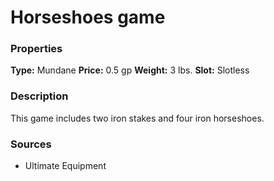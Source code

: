 ﻿---
Title: "Horseshoes game"
Type: "Mundane"
Price: "0.5 gp"
Weight: "3 lbs."
Slot: "Slotless"
Description: |
  "This game includes two iron stakes and four iron horseshoes."
Sources: "['Ultimate Equipment']"
---

# Horseshoes game

### Properties

**Type:** Mundane **Price:** 0.5 gp **Weight:** 3 lbs. **Slot:** Slotless

### Description

This game includes two iron stakes and four iron horseshoes.

### Sources

* Ultimate Equipment